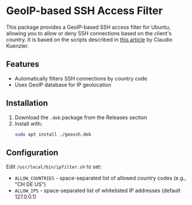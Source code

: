# GeoIP-based SSH Access Filter

This package provides a GeoIP-based SSH access filter for Ubuntu, allowing you to allow or deny SSH connections based on the client's country. It is based on the scripts described in [this article](https://www.claudiokuenzler.com/blog/676/ssh-access-filter-based-on-geoip-database-allow-deny) by Claudio Kuenzler.

## Features

- Automatically filters SSH connections by country code
- Uses GeoIP database for IP geolocation

## Installation

1. Download the `.deb` package from the Releases section
2. Install with:
   ```bash
   sudo apt install ./geossh.deb
   ```

## Configuration

Edit `/usr/local/bin/ipfilter.sh` to set:
- `ALLOW_COUNTRIES` - space-separated list of allowed country codes (e.g., "CH DE US")
- `ALLOW_IPS` - space-separated list of whitelisted IP addresses (default 127.0.0.1)
